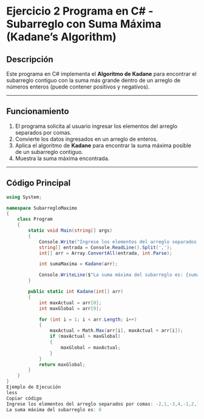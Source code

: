 # Ejercicio 2 Programa en C# - Subarreglo con Suma Máxima (Kadane’s Algorithm)

## Descripción
Este programa en C# implementa el **Algoritmo de Kadane** para encontrar el subarreglo contiguo con la suma más grande dentro de un arreglo de números enteros (puede contener positivos y negativos).

---

## Funcionamiento
1. El programa solicita al usuario ingresar los elementos del arreglo separados por comas.
2. Convierte los datos ingresados en un arreglo de enteros.
3. Aplica el algoritmo de **Kadane** para encontrar la suma máxima posible de un subarreglo contiguo.
4. Muestra la suma máxima encontrada.

---

## Código Principal
```csharp
using System;

namespace SubarregloMaximo
{
    class Program
    {
        static void Main(string[] args)
        {
            Console.Write("Ingrese los elementos del arreglo separados por comas: ");
            string[] entrada = Console.ReadLine().Split(',');
            int[] arr = Array.ConvertAll(entrada, int.Parse);

            int sumaMaxima = Kadane(arr);

            Console.WriteLine($"La suma máxima del subarreglo es: {sumaMaxima}");
        }

        public static int Kadane(int[] arr)
        {
            int maxActual = arr[0];
            int maxGlobal = arr[0];

            for (int i = 1; i < arr.Length; i++)
            {
                maxActual = Math.Max(arr[i], maxActual + arr[i]);
                if (maxActual > maxGlobal)
                {
                    maxGlobal = maxActual;
                }
            }
            return maxGlobal;
        }
    }
}
Ejemplo de Ejecución
less
Copiar código
Ingrese los elementos del arreglo separados por comas: -2,1,-3,4,-1,2,1,-5,4
La suma máxima del subarreglo es: 6